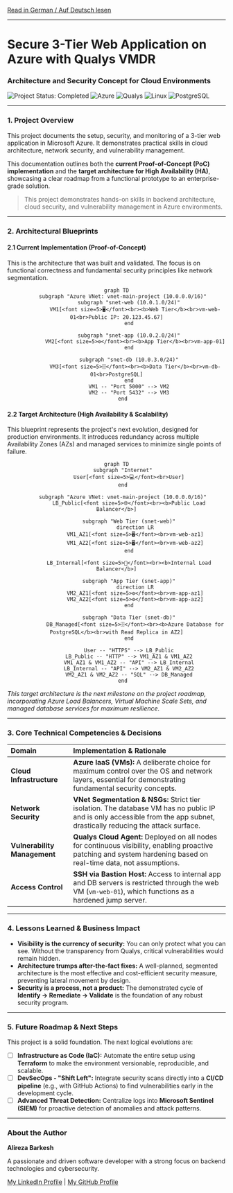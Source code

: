 [Read in German / Auf Deutsch lesen](README.de.md)
***

<div align="left">

# Secure 3-Tier Web Application on Azure with Qualys VMDR
### Architecture and Security Concept for Cloud Environments

<p>
    <img src="https://img.shields.io/badge/status-completed-green" alt="Project Status: Completed">
    <img src="https://img.shields.io/badge/Azure-0078D4?style=for-the-badge&logo=microsoftazure&logoColor=white" alt="Azure">
    <img src="https://img.shields.io/badge/Qualys-ED2E26?style=for-the-badge&logo=qualys&logoColor=white" alt="Qualys">
    <img src="https://img.shields.io/badge/Linux-FCC624?style=for-the-badge&logo=linux&logoColor=black" alt="Linux">
    <img src="https://img.shields.io/badge/PostgreSQL-4169E1?style=for-the-badge&logo=postgresql&logoColor=white" alt="PostgreSQL">
</p>

</div>

---

### **1. Project Overview**

This project documents the setup, security, and monitoring of a 3-tier web application in Microsoft Azure. It demonstrates practical skills in cloud architecture, network security, and vulnerability management.

This documentation outlines both the **current Proof-of-Concept (PoC) implementation** and the **target architecture for High Availability (HA)**, showcasing a clear roadmap from a functional prototype to an enterprise-grade solution.

> This project demonstrates hands-on skills in backend architecture, cloud security, and vulnerability management in Azure environments.

---

### **2. Architectural Blueprints**

#### **2.1 Current Implementation (Proof-of-Concept)**

This is the architecture that was built and validated. The focus is on functional correctness and fundamental security principles like network segmentation.

<div align="center">

```mermaid
graph TD
    subgraph "Azure VNet: vnet-main-project (10.0.0.0/16)"
        subgraph "snet-web (10.0.1.0/24)"
            VM1[<font size=5>🖥️</font><br><b>Web Tier</b><br>vm-web-01<br>Public IP: 20.123.45.67]
        end

        subgraph "snet-app (10.0.2.0/24)"
            VM2[<font size=5>⚙️</font><br><b>App Tier</b><br>vm-app-01]
        end

        subgraph "snet-db (10.0.3.0/24)"
            VM3[<font size=5>🗄️</font><br><b>Data Tier</b><br>vm-db-01<br>PostgreSQL]
        end
        VM1 -- "Port 5000" --> VM2
        VM2 -- "Port 5432" --> VM3
    end
```

</div>

#### **2.2 Target Architecture (High Availability & Scalability)**

This blueprint represents the project's next evolution, designed for production environments. It introduces redundancy across multiple Availability Zones (AZs) and managed services to minimize single points of failure.

<div align="center">

```mermaid
graph TD
    subgraph "Internet"
        User[<font size=5>💻</font><br>User]
    end

    subgraph "Azure VNet: vnet-main-project (10.0.0.0/16)"
        LB_Public[<font size=5>🌐</font><br><b>Public Load Balancer</b>]
        
        subgraph "Web Tier (snet-web)"
            direction LR
            VM1_AZ1[<font size=5>🖥️</font><br>vm-web-az1]
            VM1_AZ2[<font size=5>🖥️</font><br>vm-web-az2]
        end

        LB_Internal[<font size=5>🚦</font><br><b>Internal Load Balancer</b>]

        subgraph "App Tier (snet-app)"
            direction LR
            VM2_AZ1[<font size=5>⚙️</font><br>vm-app-az1]
            VM2_AZ2[<font size=5>⚙️</font><br>vm-app-az2]
        end

        subgraph "Data Tier (snet-db)"
            DB_Managed[<font size=5>🗄️</font><br><b>Azure Database for PostgreSQL</b><br>with Read Replica in AZ2]
        end

        User -- "HTTPS" --> LB_Public
        LB_Public -- "HTTP" --> VM1_AZ1 & VM1_AZ2
        VM1_AZ1 & VM1_AZ2 -- "API" --> LB_Internal
        LB_Internal -- "API" --> VM2_AZ1 & VM2_AZ2
        VM2_AZ1 & VM2_AZ2 -- "SQL" --> DB_Managed
    end
```

</div>

*This target architecture is the next milestone on the project roadmap, incorporating Azure Load Balancers, Virtual Machine Scale Sets, and managed database services for maximum resilience.*

---

### **3. Core Technical Competencies & Decisions**

| Domain | Implementation & Rationale |
| :--- | :--- |
| **Cloud Infrastructure** | **Azure IaaS (VMs):** A deliberate choice for maximum control over the OS and network layers, essential for demonstrating fundamental security concepts. |
| **Network Security** | **VNet Segmentation & NSGs:** Strict tier isolation. The database VM has no public IP and is only accessible from the app subnet, drastically reducing the attack surface. |
| **Vulnerability Management**| **Qualys Cloud Agent:** Deployed on all nodes for continuous visibility, enabling proactive patching and system hardening based on real-time data, not assumptions. |
| **Access Control** | **SSH via Bastion Host:** Access to internal app and DB servers is restricted through the web VM (`vm-web-01`), which functions as a hardened jump server. |

---

### **4. Lessons Learned & Business Impact**

*   **Visibility is the currency of security:** You can only protect what you can see. Without the transparency from Qualys, critical vulnerabilities would remain hidden.
*   **Architecture trumps after-the-fact fixes:** A well-planned, segmented architecture is the most effective and cost-efficient security measure, preventing lateral movement by design.
*   **Security is a process, not a product:** The demonstrated cycle of **Identify -> Remediate -> Validate** is the foundation of any robust security program.

---

### **5. Future Roadmap & Next Steps**

This project is a solid foundation. The next logical evolutions are:

-   [ ] **Infrastructure as Code (IaC):** Automate the entire setup using **Terraform** to make the environment versionable, reproducible, and scalable.
-   [ ] **DevSecOps - "Shift Left":** Integrate security scans directly into a **CI/CD pipeline** (e.g., with GitHub Actions) to find vulnerabilities early in the development cycle.
-   [ ] **Advanced Threat Detection:** Centralize logs into **Microsoft Sentinel (SIEM)** for proactive detection of anomalies and attack patterns.

---

### **About the Author**

**Alireza Barkesh**

A passionate and driven software developer with a strong focus on backend technologies and cybersecurity.

[My LinkedIn Profile](https://www.linkedin.com/in/barkesh) | [My GitHub Profile](https://github.com/barkesh)
